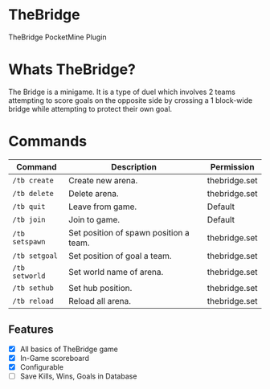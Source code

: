 # TheBridge
TheBridge PocketMine Plugin

# Whats TheBridge?
The Bridge is a minigame. It is a type of duel which involves 2 teams attempting to score goals on the opposite side by crossing a 1 block-wide bridge while attempting to protect their own goal.

# Commands
Command | Description | Permission
--- | --- | ---
`/tb create` | Create new arena. | thebridge.set
`/tb delete` | Delete arena. | thebridge.set
`/tb quit` | Leave from game. | Default
`/tb join` | Join to game. | Default
`/tb setspawn` | Set position of spawn position a team. | thebridge.set
`/tb setgoal` | Set position of goal a team. | thebridge.set
`/tb setworld` | Set world name of arena. | thebridge.set
`/tb sethub` | Set hub position. | thebridge.set
`/tb reload` | Reload all arena. | thebridge.set

## Features
- [X] All basics of TheBridge game
- [X] In-Game scoreboard
- [X] Configurable
- [ ] Save Kills, Wins, Goals in Database
